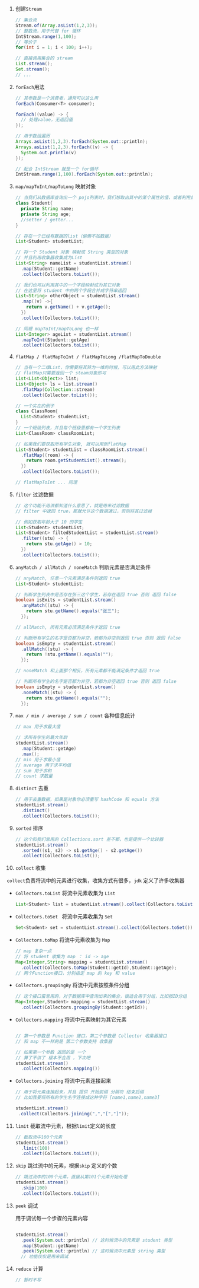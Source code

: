 1. 创建`Stream`

   ```java
   // 集合流
   Stream.of(Array.asList(1,2,3));
   // 整数流，用于代替 for 循环
   IntStream.range(1,100);
   // 等价于 
   for(int i = 1; i < 100; i++);
   
   // 直接调用集合的 stream
   List.stream();
   Set.stream();
   // ...
   ```

2. `forEach`用法

   ```java
   // 其参数是一个消费者，通常可以这么用
   forEach(Comsumer<T> comsumer);
   
   forEach((value) -> {
     // 处理value，无返回值
   });
   
   // 用于数组遍历
   Arrays.asList(1,2,3).forEach(System.out::println);
   Arrays.asList(1,2,3).forEach((v) -> {
     System.out.println(v)
   });
   
   // 配合 IntStream 就是一个 for循环
   IntStream.range(1,100).forEach(System.out::println);
   ```

3. `map/mapToInt/mapToLong` 映射对象

   ```java
   // 当我们从数据库查询出一个 pojo列表时，我们想取出其中的某个属性的值，或者利用此值去生成某些值，并且将这些值组成一个链表，可以用 map 方法
   class Student{
     private String name;
     private String age;
     //setter / getter...
   }
   
   // 存在一个已经有数据的list（偷懒不加数据）
   List<Student> studentList;
   
   // 将一个 Student 对象 映射成 String 类型的对象
   // 并且利用收集器收集成为List
   List<String> nameList = studentList.stream()
     .map(Student::getName)
     .collect(Collectors.toList());
   
   // 我们也可以利用其中的一个字段映射成为其它对象
   // 在这里将 student 中的两个字段合并成字符串返回
   List<String> otherObject = studentList.stream()
     .map((v) ->{
       return v.getName() + v.getAge();
     })
     .collect(Collectors.toList());
   
   // 同理 mapToInt/mapToLong 也一样
   List<Integer> ageList = studentList.stream()
     .mapToInt(Student::getAge)
     .collect(Collectors.toList());
   ```

4. `flatMap / flatMapToInt / flatMapToLong /flatMapToDouble`

   ```java
   // 当有一个二维List，你需要将其转为一维的时候，可以用此方法映射
   // flatMap只需要返回一个 steam对象即可
   List<List<Object>> list;
   List<Object> ls = list.stream()
     .flatMap(Collection::stream)
     .collect(Collector.toList());
   
   // 一个实在的例子
   class ClassRoom{
     List<Student> studentList;
   }
   // 一个班级列表，并且每个班级里都有一个学生列表
   List<ClassRoom> classRoomList;
   
   // 如果我们要获取所有学生对象, 就可以用到flatMap
   List<Student> studentList = classRoomList.stream()
     .flatMap((room) -> {
       return room.getStudentList().stream();
     })
     .collect(Collectors.toList());
   
   // flatMapToInt ... 同理  
   ```

5. `filter` 过滤数据

   ```java
   // 这个功能不用讲都知道什么意思了，就是用来过滤数据
   // filter 中返回 true，那就允许这个数据通过，否则将其过滤掉
   
   // 例如获取年龄大于 10 的学生
   List<Student> studentList;
   List<Student> filtedStudentList = studentList.stream()
     .filter((stu) -> {
       return stu.getAge() > 10;
     })
     .collect(Collectors.toList());
   ```

6. `anyMatch / allMatch / noneMatch` 判断元素是否满足条件

   ```java
   // anyMatch, 任意一个元素满足条件则返回 true
   List<Student> studentList;
   
   // 判断学生列表中是否存在张三这个学生，若存在返回 true 否则 返回 false
   boolean isExits = studentList.stream()
     .anyMatch((stu) -> {
       return stu.getName().equals("张三");
     });
   
   // allMatch, 所有元素必须满足条件才返回 true
   
   // 判断所有学生的名字是否都为非空，若都为非空则返回 true 否则 返回 false
   boolean isEmpty = studentList.stream()
     .allMatch((stu) -> {
       return !stu.getName().equals("");
     });
   
   // noneMatch 和上面那个相反，所有元素都不能满足条件才返回 true
   
   // 判断所有学生的名字是否都为非空，若都为非空返回 true 否则 返回 false
   boolean isEmpty = studentList.stream()
     .noneMatch((stu) -> {
       return stu.getName().equals("");
     });
   ```

7. `max / min / average / sum / count` 各种信息统计

   ```java
   // max 用于求最大值
   
   // 求所有学生的最大年龄
   studentList.stream()
     .map(Student::getAge)
     .max();
   // min 用于求最小值
   // average 用于求平均值
   // sum 用于求和
   // count 求数量
   ```

8. `distinct` 去重

   ```java
   // 用于去重数据，如果是对象你必须重写 hashCode 和 equals 方法
   studentList.stream()
     .distinct()
     .collect(Collectors.toList());
   ```

9. `sorted` 排序

   ```java
   // 这个和我们常用的 Collections.sort 差不都，也是提供一个比较器
   studentList.stream()
     .sorted((s1, s2) -> s1.getAge() - s2.getAge())
     .collect(Collectors.toList());
   ```

   

10. `collect` 收集

   `collect`负责将流中的元素进行收集，收集方式有很多，`jdk` 定义了许多收集器

   + `Collectors.toList` 将流中元素收集为 `List`

     ```java
     List<Student> list = studentList.stream().collect(Collectors.toList());
     ```

     

   + `Collectors.toSet ` 将流中元素收集为 `Set`

     ```java
     Set<Student> set = studentList.stream().collect(Collectors.toSet());
     ```

     

   + `Collectors.toMap` 将流中元素收集为 `Map`

     ```java
     // map 复杂一点
     // 将 student 收集为 map ： id -> age
     Map<Integer,String> mapping = studentList.stream()
       .collect(Collectors.toMap(Student::getId),Student::getAge);
     // 两个Function接口，分别指定 map 的 key 和 value
     ```

     

   + `Collectors.groupingBy` 将流中元素按照条件分组

     ```java
     // 这个接口蛮常用的，对于数据库中查询出来的集合，很适合用于分组，比如按ID分组
     Map<Integer,Student> mapping = studentList.stream()
       .collect(Collectors.groupingBy(Student::getId));
     ```

     

   + `Collectors.mapping` 将流中元素映射为其它元素

     ```java
     
     // 第一个参数是 Function 接口，第二个参数是 Collector 收集器接口
     // 和 map 不一样的是 第二个参数支持 收集器
     
     // 如果第一个参数 返回的是 一个 
     // 算了不讲了 根本不会用 ，下次吧
     studentList.stream()
       .collect(Collectors.mapping())
     ```

     

   + `Collectors.joining` 将流中元素连接起来

      ```java
     // 用于将元素连接起来，并且 提供 开始前缀 分隔符 结束后缀
     // 比如我要将所有的学生名字连接成这种字符 [name1,name2,name3]
     
     studentList.stream()
       .collect(Collectors.joining(",","[","]"));
      ```

     

11. `limit` 截取流中元素，根据`limit`定义的长度

    ```java
    // 截取流中100个元素
    studentList.stream()
      .limit(100)
      .collect(Collectors.toList());
    ```

12. `skip` 跳过流中的元素，根据`skip` 定义的个数

    ```java
    // 跳过流中的100个元素，直接从第101个元素开始处理
    studentList.stream()
      .skip(100)
      .collect(Collectors.toList());
    ```

    

13. `peek` 调试

    用于调试每一个步骤的元素内容

    ```java
    
    studentList.stream()
      .peek(System.out::println) // 这时候流中的元素是 student 类型
      .map(Student::getName)
      .peek(System.out::println) // 这时候流中元素是 string 类型
      // 功能仅仅是用来调试
    ```

    

14. `reduce` 计算

    ```java
    // 暂时不写
    ```

    